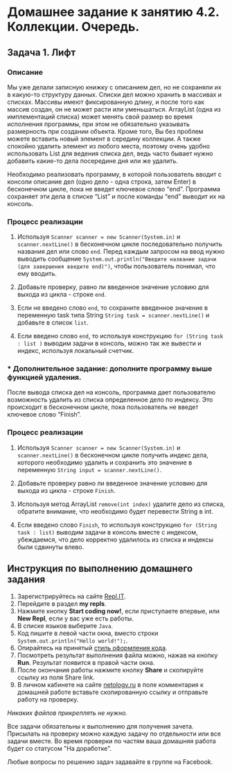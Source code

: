 Домашнее задание к занятию 4.2. Коллекции. Очередь.
==

## Задача 1. Лифт
### Описание
Мы уже делали записную книжку с описанием дел, но не сохраняли их в какую-то структуру данных. Списки дел можно хранить в 
массивах и списках. Массивы имеют фиксированную длину, и после того как массив создан, он не может расти или уменьшаться. 
ArrayList (одна из имплементаций списка) может менять свой размер во время исполнения программы, при этом не обязательно указывать размерность 
при создании объекта. Кроме того, Вы без проблем можете вставить новый элемент в середину коллекции. 
А также спокойно удалить элемент из любого места, поэтому очень удобно использовать List для ведения списка дел, ведь
часто бывает нужно добавить какие-то дела посередине дня или же удалить.

Необходимо реализовать программу, в которой пользователь вводит с консоли описание дел (одно дело - одна строка, затем Enter) в бесконечном цикле, 
пока не введет ключевое слово “end”.  Программа сохраняет эти дела в списке “List” и после команды “end” выводит их на консоль.

### Процесс реализации

1. Используя `Scanner scanner = new Scanner(System.in)` и `scanner.nextLine()` в бесконечном цикле последовательно получить 
названия дел или слово `end`. 
Перед каждым запросом на ввод нужно выводить сообщение `System.out.println("Введите название задачи (для завершения введите end)")`, чтобы пользователь понимал, что ему вводить.

2. Добавьте проверку, равно ли введенное значение условию для выхода из цикла - строке `end`.

3. Если не введено слово `end`, то сохраните введенное значение в переменную task типа String `String task = scanner.nextLine()` и добавьте в список `list`.

4. Если введено слово `end`, то используя конструкцию `for (String task : list )` выводим задачи в консоль, можно так же вывести и индекс, иcпользуя локальный счетчик.



### * Дополнительное задание: дополните программу выше функцией удаления. 

После вывода списка дел на консоль, программа дает пользователю возможность удалить из списка определенное дело по индексу. 
Это происходит в бесконечном цикле, пока пользователь не введет ключевое слово “Finish”.

### Процесс реализации

1. Используя `Scanner scanner = new Scanner(System.in)` и `scanner.nextLine()` в бесконечном цикле получить 
   индекс дела, которого необходимо удалить и сохранить это значение в переменную `String input = scanner.nextLine()`. 

2. Добавьте проверку равно ли введенное значение условию для выхода из цикла - строке `Finish`.

3. Используя метод ArrayList `remove(int index)` удалите дело из списка, обратите внимание, что необходимо будет перевести String в int.

4. Если введено слово `Finish`, то используя конструкцию `for (String task : list)` выводим задачи в консоль вместе с индексом, убеждаемся, что дело корректно удалилось из списка и индексы были сдвинуты влево.

## Инструкция по выполнению домашнего задания

1. Зарегистрируйтесь на сайте [Repl.IT](http://repl.it/).
2. Перейдите в раздел **my repls**.
3. Нажмите кнопку **Start coding now!**, если приступаете впервые, или **New Repl**, если у вас уже есть работы.
4. В списке языков выберите `Java`.
5. Код пишите в левой части окна, вместо строки `System.out.println("Hello world!");`.
6. Опирайтесь на принятый [стиль оформления кода](https://github.com/netology-code/codestyle/blob/master/java/README.md).
7. Посмотреть результат выполнения файла можно, нажав на кнопку **Run**. Результат появится в правой части окна.
8. После окончания работы нажмите кнопку **Share** и скопируйте ссылку из поля Share link.
9. В личном кабинете на сайте [netology.ru](http://netology.ru/) в поле комментария к домашней работе вставьте скопированную ссылку и отправьте работу на проверку.

*Никаких файлов прикреплять не нужно.*

Все задачи обязательны к выполнению для получения зачета. Присылать на проверку можно каждую задачу по отдельности или все задачи вместе. Во время проверки по частям ваша домашняя работа будет со статусом "На доработке".

Любые вопросы по решению задач задавайте в группе на Facebook.



